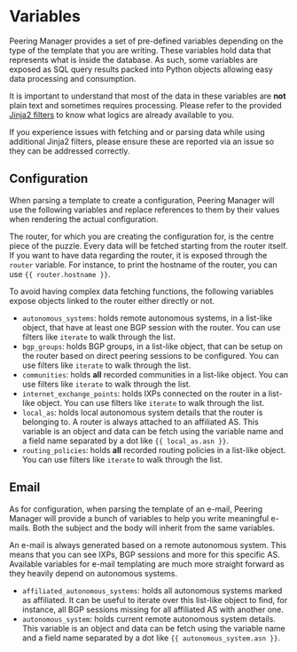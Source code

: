 # Variables

Peering Manager provides a set of pre-defined variables depending on the type
of the template that you are writing. These variables hold data that
represents what is inside the database. As such, some variables are exposed as
SQL query results packed into Python objects allowing easy data processing and
consumption.

It is important to understand that most of the data in these variables are
**not** plain text and sometimes requires processing. Please refer to the
provided [Jinja2 filters](filters.md) to know what logics are already
available to you.

If you experience issues with fetching and or parsing data while using
additional Jinja2 filters, please ensure these are reported via an issue so
they can be addressed correctly.

## Configuration

When parsing a template to create a configuration, Peering Manager will use
the following variables and replace references to them by their values when
rendering the actual configuration.

The router, for which you are creating the configuration for, is the centre
piece of the puzzle. Every data will be fetched starting from the router
itself. If you want to have data regarding the router, it is exposed through
the `router` variable. For instance, to print the hostname of the router, you
can use `{{ router.hostname }}`.

To avoid having complex data fetching functions, the following variables
expose objects linked to the router either directly or not.

* `autonomous_systems`: holds remote autonomous systems, in a list-like
  object, that have at least one BGP session with the router. You can use
  filters like `iterate` to walk through the list.
* `bgp_groups`: holds BGP groups, in a list-like object, that can be setup on
  the router based on direct peering sessions to be configured. You can use
  filters like `iterate` to walk through the list.
* `communities`: holds **all** recorded communities in a list-like object. You
  can use filters like `iterate` to walk through the list.
* `internet_exchange_points`: holds IXPs connected on the router in a
  list-like object. You can use filters like `iterate` to walk through the
  list.
* `local_as`: holds local autonomous system details that the router is
  belonging to. A router is always attached to an affiliated AS. This variable
  is an object and data can be fetch using the variable name and a field name
  separated by a dot like `{{ local_as.asn }}`.
* `routing_policies`: holds **all** recorded routing policies in a list-like
  object. You can use filters like `iterate` to walk through the list.

## Email

As for configuration, when parsing the template of an e-mail, Peering Manager
will provide a bunch of variables to help you write meaningful e-mails. Both
the subject and the body will inherit from the same variables.

An e-mail is always generated based on a remote autonomous system. This means
that you can see IXPs, BGP sessions and more for this specific AS. Available
variables for e-mail templating are much more straight forward as they heavily
depend on autonomous systems.

* `affiliated_autonomous_systems`: holds all autonomous systems marked as
  affiliated. It can be useful to iterate over this list-like object to find,
  for instance, all BGP sessions missing for all affiliated AS with another
  one.
* `autonomous_system`: holds current remote autonomous system details. This
  variable is an object and data can be fetch using the variable name and a
  field name separated by a dot like `{{ autonomous_system.asn }}`.
